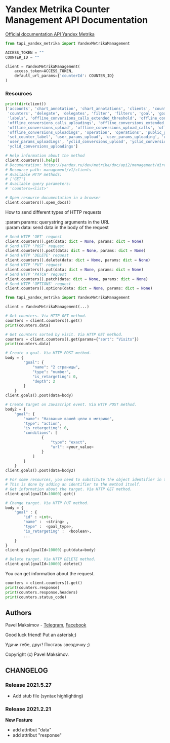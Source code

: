 # Yandex Metrika Counter Management API Documentation

[Official documentation API Yandex Metrika](https://yandex.ru/dev/metrika/doc/api2/management/intro.html)


```python
from tapi_yandex_metrika import YandexMetrikaManagement

ACCESS_TOKEN = ""
COUNTER_ID = ""

client = YandexMetrikaManagement(
    access_token=ACCESS_TOKEN,
    default_url_params={'counterId': COUNTER_ID}
)
```

### Resources
```python
print(dir(client))
['accounts', 'chart_annotation', 'chart_annotations', 'clients', 'counter', 'counter_undelete',
 'counters', 'delegate', 'delegates', 'filter', 'filters', 'goal', 'goals', 'grant', 'grants', 'label',
 'labels', 'offline_conversions_calls_extended_threshold', 'offline_conversions_calls_uploading',
 'offline_conversions_calls_uploadings', 'offline_conversions_extended_threshold',
 'offline_conversions_upload', 'offline_conversions_upload_calls', 'offline_conversions_uploading',
 'offline_conversions_uploadings', 'operation', 'operations', 'public_grant', 'segment', 'segments',
 'set_counter_label', 'user_params_upload', 'user_params_uploading', 'user_params_uploading_confirm',
 'user_params_uploadings', 'yclid_conversions_upload', 'yclid_conversions_uploading',
 'yclid_conversions_uploadings']

# Help information about the method
client.counters().help()
# Documentation: https://yandex.ru/dev/metrika/doc/api2/management/direct_clients/getclients-docpage/
# Resource path: management/v1/clients
# Available HTTP methods:
# ['GET']
# Available query parameters:
# 'counters=<list>'

# Open resource documentation in a browser
client.counters().open_docs()
```

How to send different types of HTTP requests

:param params: querystring arguments in the URL\
:param data: send data in the body of the request
```python
# Send HTTP 'GET' request
client.counters().get(data: dict = None, params: dict = None)
# Send HTTP 'POST' request
client.counters().post(data: dict = None, params: dict = None)
# Send HTTP 'DELETE' request
client.counters().delete(data: dict = None, params: dict = None)
# Send HTTP 'PUT' request
client.counters().put(data: dict = None, params: dict = None)
# Send HTTP 'PATCH' request
client.counters().patch(data: dict = None, params: dict = None)
# Send HTTP 'OPTIONS' request
client.counters().options(data: dict = None, params: dict = None)
```

```python
from tapi_yandex_metrika import YandexMetrikaManagement

client = YandexMetrikaManagement(...)

# Get counters. Via HTTP GET method.
counters = client.counters().get()
print(counters.data)

# Get counters sorted by visit. Via HTTP GET method.
counters = client.counters().get(params={"sort": "Visits"})
print(counters.data)

# Create a goal. Via HTTP POST method.
body = {
        "goal": {
            "name": "2 страницы",
            "type": "number",
            "is_retargeting": 0,
            "depth": 2
        }
    }
client.goals().post(data=body)

# Create target on JavaScript event. Via HTTP POST method.
body2 = {
    "goal": {
        "name": "Название вашей цели в метрике",
        "type": "action",
        "is_retargeting": 0,
        "conditions": [
                {
                    "type": "exact",
                    "url": <your_value>
                }
            ]
        }
    }
client.goals().post(data=body2)

# For some resources, you need to substitute the object identifier in the url.
# This is done by adding an identifier to the method itself.
# Get information about the target. Via HTTP GET method.
client.goal(goalId=10000).get()

# Change target. Via HTTP PUT method.
body = {
    "goal" : {
        "id" : <int>,
        "name" :  <string> ,
        "type" :  <goal_type>,
        "is_retargeting" :  <boolean>,
        ...
    }
}
client.goal(goalId=10000).put(data=body)

# Delete target. Via HTTP DELETE method.
client.goal(goalId=10000).delete()
```

You can get information about the request.
```python
counters = client.counters().get()
print(counters.response)
print(counters.response.headers)
print(counters.status_code)
```


## Authors
Pavel Maksimov -
[Telegram](https://t.me/pavel_maksimow),
[Facebook](https://www.facebook.com/pavel.maksimow)

Good luck friend! Put an asterisk;)

Удачи тебе, друг! Поставь звездочку ;)

Copyright (c) Pavel Maksimov.

## CHANGELOG
### Release 2021.5.27
- Add stub file (syntax highlighting)


### Release 2021.2.21

**New Feature**
- add attribut "data"
- add attribut "response"

